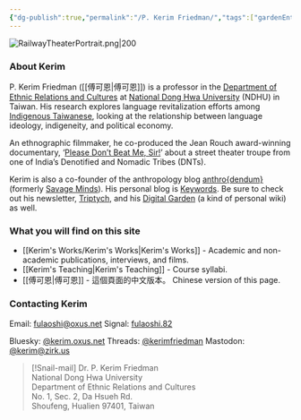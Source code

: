 ```yaml
---
{"dg-publish":true,"permalink":"/P. Kerim Friedman/","tags":["gardenEntry"]}
---
```


![RailwayTheaterPortrait.png|200](/img/user/_media/RailwayTheaterPortrait.png)

### About Kerim
P. Kerim Friedman ([[傅可恩\|傅可恩]]) is a professor in the [Department of Ethnic Relations and Cultures](https://rc025.ndhu.edu.tw/?Lang=en) at [National Dong Hwa University](https://epage.ndhu.edu.tw/bin/home.php?Lang=en) (NDHU) in Taiwan. His research explores language revitalization efforts among [Indigenous Taiwanese](https://en.wikipedia.org/wiki/Taiwanese_indigenous_peoples), looking at the relationship between language ideology, indigeneity, and political economy.

An ethnographic filmmaker, he co-produced the Jean Rouch award-winning documentary, ‘[Please Don’t Beat Me, Sir!](https://pleasedontbeatmesir.fournineandahalf.com/)’ about a street theater troupe from one of India’s Denotified and Nomadic Tribes (DNTs).

Kerim is also a co-founder of the anthropology blog [anthro{dendum}](https://anthrodendum.org/) (formerly [Savage Minds](https://savageminds.org/)). His personal blog is [Keywords](https://keywords.oxus.net/). Be sure to check out his newsletter, [Triptych](https://triptych.oxus.net), and his [Digital Garden](https://garden.oxus.net) (a kind of personal wiki) as well.

### What you will find on this site
- [[Kerim's Works/Kerim's Works\|Kerim's Works]] - Academic and non-academic publications, interviews, and films.
- [[Kerim's Teaching\|Kerim's Teaching]] - Course syllabi.
- [[傅可恩\|傅可恩]] - 這個頁面的中文版本。 Chinese version of this page. 

### Contacting Kerim
Email: fulaoshi@oxus.net
Signal: [fulaoshi.82](https://signal.me/#eu/uclrrgxMQ1uCZRBQE++XtVNMox5bhtYtpHHDLDRnzTTSw3KXnpNBkL/8mZnpf7qr)

Bluesky: [@kerim.oxus.net](https://bsky.app/profile/kerim.oxus.net)
Threads: [@kerimfriedman](https://www.threads.net/@kerimfriedman)
Mastodon: [@kerim@zirk.us](https://zirk.us/@kerim)

>[!Snail-mail]
>Dr. P. Kerim Friedman  
>National Dong Hwa University  
>Department of Ethnic Relations and Cultures  
>No. 1, Sec. 2, Da Hsueh Rd.  
>Shoufeng, Hualien 97401, Taiwan  
